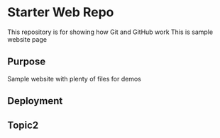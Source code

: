 # Starter Web Repo

This repository is for showing how Git and GitHub work
This is sample website page

## Purpose

Sample website with plenty of files for demos

## Deployment

## Topic2